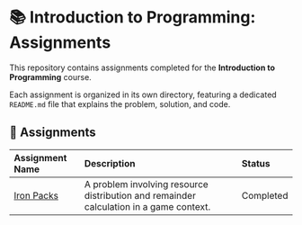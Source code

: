 # 📚 Introduction to Programming: Assignments

This repository contains assignments completed for the **Introduction to Programming** course.

Each assignment is organized in its own directory, featuring a dedicated `README.md` file that explains the problem, solution, and code.

## 📝 Assignments

| Assignment Name | Description | Status |
| :-------------- | :---------- | :----- |
| [Iron Packs](./iron_packs/) | A problem involving resource distribution and remainder calculation in a game context. | Completed |



